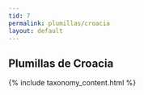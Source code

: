 ```yaml
---
tid: 7
permalink: plumillas/croacia
layout: default
---
```

## Plumillas de Croacia
{% include taxonomy_content.html %}
